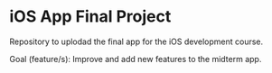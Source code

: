 # iOS App Final Project

Repository to uplodad the final app for the iOS development course.

Goal (feature/s): Improve and add new features to the midterm app.

